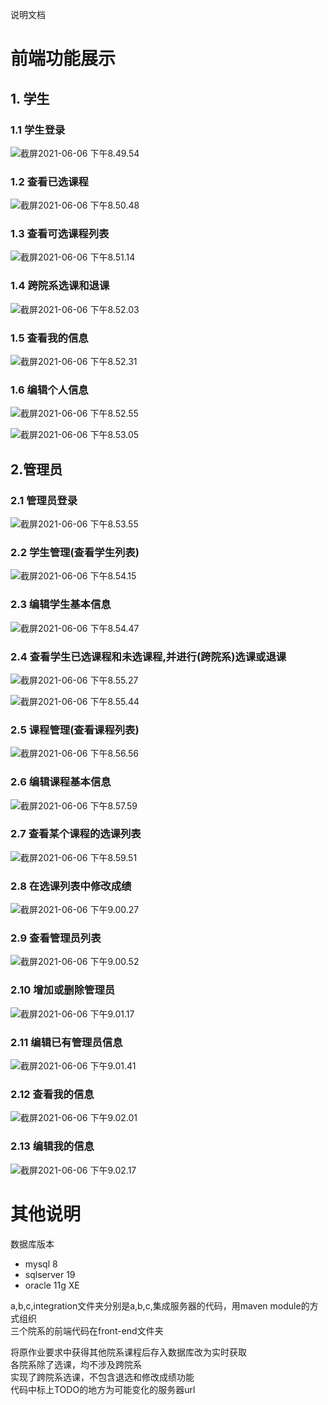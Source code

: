 说明文档

# 前端功能展示

## 1. 学生

### 1.1 学生登录

![截屏2021-06-06 下午8.49.54](%E8%AF%B4%E6%98%8E%E6%96%87%E6%A1%A3.assets/%E6%88%AA%E5%B1%8F2021-06-06%20%E4%B8%8B%E5%8D%888.49.54.png)

### 1.2 查看已选课程

![截屏2021-06-06 下午8.50.48](%E8%AF%B4%E6%98%8E%E6%96%87%E6%A1%A3.assets/%E6%88%AA%E5%B1%8F2021-06-06%20%E4%B8%8B%E5%8D%888.50.48.png)

### 1.3 查看可选课程列表

![截屏2021-06-06 下午8.51.14](%E8%AF%B4%E6%98%8E%E6%96%87%E6%A1%A3.assets/%E6%88%AA%E5%B1%8F2021-06-06%20%E4%B8%8B%E5%8D%888.51.14.png)

### 1.4 跨院系选课和退课

![截屏2021-06-06 下午8.52.03](%E8%AF%B4%E6%98%8E%E6%96%87%E6%A1%A3.assets/%E6%88%AA%E5%B1%8F2021-06-06%20%E4%B8%8B%E5%8D%888.52.03.png)

### 1.5 查看我的信息



![截屏2021-06-06 下午8.52.31](%E8%AF%B4%E6%98%8E%E6%96%87%E6%A1%A3.assets/%E6%88%AA%E5%B1%8F2021-06-06%20%E4%B8%8B%E5%8D%888.52.31.png)

### 1.6 编辑个人信息

![截屏2021-06-06 下午8.52.55](%E8%AF%B4%E6%98%8E%E6%96%87%E6%A1%A3.assets/%E6%88%AA%E5%B1%8F2021-06-06%20%E4%B8%8B%E5%8D%888.52.55.png)

![截屏2021-06-06 下午8.53.05](%E8%AF%B4%E6%98%8E%E6%96%87%E6%A1%A3.assets/%E6%88%AA%E5%B1%8F2021-06-06%20%E4%B8%8B%E5%8D%888.53.05.png)

## 2.管理员

### 2.1 管理员登录

![截屏2021-06-06 下午8.53.55](%E8%AF%B4%E6%98%8E%E6%96%87%E6%A1%A3.assets/%E6%88%AA%E5%B1%8F2021-06-06%20%E4%B8%8B%E5%8D%888.53.55.png)

### 2.2 学生管理(查看学生列表)

![截屏2021-06-06 下午8.54.15](%E8%AF%B4%E6%98%8E%E6%96%87%E6%A1%A3.assets/%E6%88%AA%E5%B1%8F2021-06-06%20%E4%B8%8B%E5%8D%888.54.15.png)

### 2.3 编辑学生基本信息

![截屏2021-06-06 下午8.54.47](%E8%AF%B4%E6%98%8E%E6%96%87%E6%A1%A3.assets/%E6%88%AA%E5%B1%8F2021-06-06%20%E4%B8%8B%E5%8D%888.54.47.png)

### 2.4 查看学生已选课程和未选课程,并进行(跨院系)选课或退课

![截屏2021-06-06 下午8.55.27](%E8%AF%B4%E6%98%8E%E6%96%87%E6%A1%A3.assets/%E6%88%AA%E5%B1%8F2021-06-06%20%E4%B8%8B%E5%8D%888.55.27.png)

![截屏2021-06-06 下午8.55.44](%E8%AF%B4%E6%98%8E%E6%96%87%E6%A1%A3.assets/%E6%88%AA%E5%B1%8F2021-06-06%20%E4%B8%8B%E5%8D%888.55.44.png)

### 2.5 课程管理(查看课程列表)

![截屏2021-06-06 下午8.56.56](%E8%AF%B4%E6%98%8E%E6%96%87%E6%A1%A3.assets/%E6%88%AA%E5%B1%8F2021-06-06%20%E4%B8%8B%E5%8D%888.56.56.png)

### 2.6 编辑课程基本信息

![截屏2021-06-06 下午8.57.59](%E8%AF%B4%E6%98%8E%E6%96%87%E6%A1%A3.assets/%E6%88%AA%E5%B1%8F2021-06-06%20%E4%B8%8B%E5%8D%888.57.59.png)

### 2.7 查看某个课程的选课列表

![截屏2021-06-06 下午8.59.51](%E8%AF%B4%E6%98%8E%E6%96%87%E6%A1%A3.assets/%E6%88%AA%E5%B1%8F2021-06-06%20%E4%B8%8B%E5%8D%888.59.51.png)

### 2.8 在选课列表中修改成绩

![截屏2021-06-06 下午9.00.27](%E8%AF%B4%E6%98%8E%E6%96%87%E6%A1%A3.assets/%E6%88%AA%E5%B1%8F2021-06-06%20%E4%B8%8B%E5%8D%889.00.27.png)

### 2.9 查看管理员列表

![截屏2021-06-06 下午9.00.52](%E8%AF%B4%E6%98%8E%E6%96%87%E6%A1%A3.assets/%E6%88%AA%E5%B1%8F2021-06-06%20%E4%B8%8B%E5%8D%889.00.52.png)

### 2.10 增加或删除管理员

![截屏2021-06-06 下午9.01.17](%E8%AF%B4%E6%98%8E%E6%96%87%E6%A1%A3.assets/%E6%88%AA%E5%B1%8F2021-06-06%20%E4%B8%8B%E5%8D%889.01.17.png)

### 2.11 编辑已有管理员信息

![截屏2021-06-06 下午9.01.41](%E8%AF%B4%E6%98%8E%E6%96%87%E6%A1%A3.assets/%E6%88%AA%E5%B1%8F2021-06-06%20%E4%B8%8B%E5%8D%889.01.41.png)

### 2.12 查看我的信息

![截屏2021-06-06 下午9.02.01](%E8%AF%B4%E6%98%8E%E6%96%87%E6%A1%A3.assets/%E6%88%AA%E5%B1%8F2021-06-06%20%E4%B8%8B%E5%8D%889.02.01.png)

### 2.13 编辑我的信息

![截屏2021-06-06 下午9.02.17](%E8%AF%B4%E6%98%8E%E6%96%87%E6%A1%A3.assets/%E6%88%AA%E5%B1%8F2021-06-06%20%E4%B8%8B%E5%8D%889.02.17.png)

# 其他说明
数据库版本  
- mysql 8
- sqlserver 19
- oracle 11g XE

a,b,c,integration文件夹分别是a,b,c,集成服务器的代码，用maven module的方式组织  
三个院系的前端代码在front-end文件夹  

将原作业要求中获得其他院系课程后存入数据库改为实时获取  
各院系除了选课，均不涉及跨院系  
实现了跨院系选课，不包含退选和修改成绩功能  
代码中标上TODO的地方为可能变化的服务器url  

